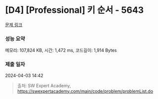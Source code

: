 # [D4] [Professional] 키 순서 - 5643 

[문제 링크](https://swexpertacademy.com/main/code/problem/problemDetail.do?contestProbId=AWXQsLWKd5cDFAUo) 

### 성능 요약

메모리: 107,824 KB, 시간: 1,472 ms, 코드길이: 1,914 Bytes

### 제출 일자

2024-04-03 14:42



> 출처: SW Expert Academy, https://swexpertacademy.com/main/code/problem/problemList.do